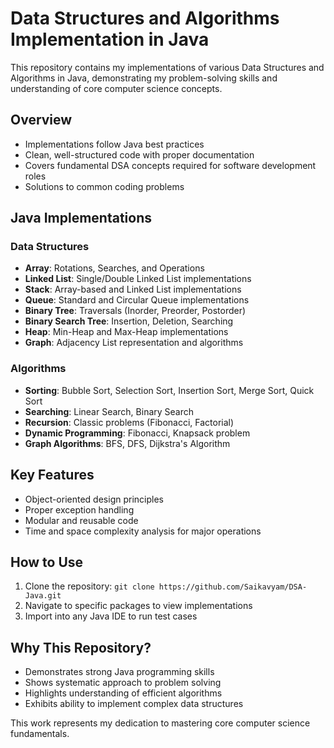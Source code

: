 # Data Structures and Algorithms Implementation in Java

This repository contains my implementations of various Data Structures and Algorithms in Java, demonstrating my problem-solving skills and understanding of core computer science concepts.

## Overview

- Implementations follow Java best practices
- Clean, well-structured code with proper documentation
- Covers fundamental DSA concepts required for software development roles
- Solutions to common coding problems

## Java Implementations

### Data Structures
- **Array**: Rotations, Searches, and Operations
- **Linked List**: Single/Double Linked List implementations
- **Stack**: Array-based and Linked List implementations
- **Queue**: Standard and Circular Queue implementations
- **Binary Tree**: Traversals (Inorder, Preorder, Postorder)
- **Binary Search Tree**: Insertion, Deletion, Searching
- **Heap**: Min-Heap and Max-Heap implementations
- **Graph**: Adjacency List representation and algorithms

### Algorithms
- **Sorting**: Bubble Sort, Selection Sort, Insertion Sort, Merge Sort, Quick Sort
- **Searching**: Linear Search, Binary Search
- **Recursion**: Classic problems (Fibonacci, Factorial)
- **Dynamic Programming**: Fibonacci, Knapsack problem
- **Graph Algorithms**: BFS, DFS, Dijkstra's Algorithm

## Key Features
- Object-oriented design principles
- Proper exception handling
- Modular and reusable code
- Time and space complexity analysis for major operations

## How to Use
1. Clone the repository: `git clone https://github.com/Saikavyam/DSA-Java.git`
2. Navigate to specific packages to view implementations
3. Import into any Java IDE to run test cases

## Why This Repository?
- Demonstrates strong Java programming skills
- Shows systematic approach to problem solving
- Highlights understanding of efficient algorithms
- Exhibits ability to implement complex data structures

This work represents my dedication to mastering core computer science fundamentals.

